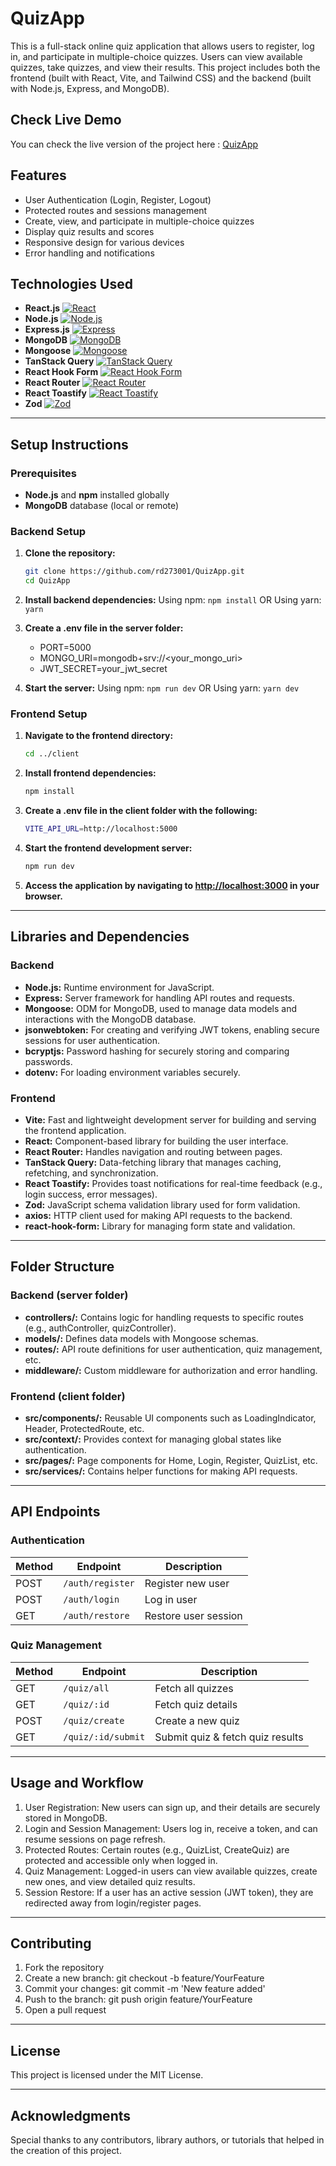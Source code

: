 # QuizApp

This is a full-stack online quiz application that allows users to register, log in, and participate in multiple-choice quizzes. Users can view available quizzes, take quizzes, and view their results. This project includes both the frontend (built with React, Vite, and Tailwind CSS) and the backend (built with Node.js, Express, and MongoDB).

## Check Live Demo

You can check the live version of the project here : [QuizApp](https://quizapp4.netlify.app)

## Features

- User Authentication (Login, Register, Logout)
- Protected routes and sessions management
- Create, view, and participate in multiple-choice quizzes
- Display quiz results and scores
- Responsive design for various devices
- Error handling and notifications

## Technologies Used

- **React.js** [![React](https://img.shields.io/badge/React-%2320232a.svg?logo=react)](https://react.dev)
- **Node.js** [![Node.js](https://img.shields.io/badge/Node.js-6DA55F?logo=nodedotjs&logoColor=white)](https://nodejs.org)
- **Express.js** [![Express](https://img.shields.io/badge/Express-000000?logo=express&logoColor=white&labelColor=2e2e2e)](https://expressjs.com/)
- **MongoDB** [![MongoDB](https://img.shields.io/badge/MongoDB-47A248?logo=mongodb&logoColor=white)](https://www.mongodb.com/docs/atlas/)
- **Mongoose**  [![Mongoose](https://img.shields.io/badge/Mongoose-47A248?logo=mongoose&logoColor=red&labelColor=2e2e2e)](https://mongoosejs.com/)
- **TanStack Query** [![TanStack Query](https://img.shields.io/badge/TanStack_Query-ff3e00?logo=react%20query&logoColor=white&labelColor=2e2e2e)](https://tanstack.com/query/latest/docs/framework/react/overview)
- **React Hook Form** [![React Hook Form](https://img.shields.io/badge/React_Hook_Form-%23EC5990.svg?logo=reacthookform&logoColor=white)](https://www.react-hook-form.com/)
- **React Router** [![React Router](https://img.shields.io/badge/React_Router-CA4245?logo=react-router&logoColor=white)](https://reactrouter.com)
- **React Toastify** [![React Toastify](https://img.shields.io/badge/React_Toastify-F1D902?logo=react&logoColor=white&labelColor=2e2e2e)](https://fkhadra.github.io/react-toastify/introduction)
- **Zod** [![Zod](https://img.shields.io/badge/Zod-006b8f?logo=zod&logoColor=white)](https://zod.dev)

---

## Setup Instructions

### Prerequisites

- **Node.js** and **npm** installed globally
- **MongoDB** database (local or remote)

### Backend Setup

1. **Clone the repository:**

   ```bash
   git clone https://github.com/rd273001/QuizApp.git
   cd QuizApp
   ```

2. **Install backend dependencies:**
   Using npm: ```npm install```
   OR
   Using yarn: ```yarn```

3. **Create a .env file in the server folder:**
   - PORT=5000
   - MONGO_URI=mongodb+srv://<your_mongo_uri>
   - JWT_SECRET=your_jwt_secret

4. **Start the server:**
   Using npm: ```npm run dev```
   OR
   Using yarn: ```yarn dev```

### Frontend Setup

1. **Navigate to the frontend directory:**

   ```bash
   cd ../client
   ```

2. **Install frontend dependencies:**

   ```bash
   npm install
   ```

3. **Create a .env file in the client folder with the following:**

   ```bash
   VITE_API_URL=http://localhost:5000
   ```

4. **Start the frontend development server:**

   ```bash
   npm run dev
   ```

5. **Access the application by navigating to <http://localhost:3000> in your browser.**

---

## Libraries and Dependencies

### Backend

- **Node.js:** Runtime environment for JavaScript.
- **Express:** Server framework for handling API routes and requests.
- **Mongoose:** ODM for MongoDB, used to manage data models and interactions with the MongoDB database.
- **jsonwebtoken:** For creating and verifying JWT tokens, enabling secure sessions for user authentication.
- **bcryptjs:** Password hashing for securely storing and comparing passwords.
- **dotenv:** For loading environment variables securely.

### Frontend

- **Vite:** Fast and lightweight development server for building and serving the frontend application.
- **React:** Component-based library for building the user interface.
- **React Router:** Handles navigation and routing between pages.
- **TanStack Query:** Data-fetching library that manages caching, refetching, and synchronization.
- **React Toastify:** Provides toast notifications for real-time feedback (e.g., login success, error messages).
- **Zod:** JavaScript schema validation library used for form validation.
- **axios:** HTTP client used for making API requests to the backend.
- **react-hook-form:** Library for managing form state and validation.

---

## Folder Structure

### Backend (server folder)

- **controllers/:** Contains logic for handling requests to specific routes (e.g., authController, quizController).
- **models/:** Defines data models with Mongoose schemas.
- **routes/:** API route definitions for user authentication, quiz management, etc.
- **middleware/:** Custom middleware for authorization and error handling.

### Frontend (client folder)

- **src/components/:** Reusable UI components such as LoadingIndicator, Header, ProtectedRoute, etc.
- **src/context/:** Provides context for managing global states like authentication.
- **src/pages/:** Page components for Home, Login, Register, QuizList, etc.
- **src/services/:** Contains helper functions for making API requests.

---

## API Endpoints

### Authentication

| Method | Endpoint          | Description            |
| ------ | ------------------ | ---------------------- |
| POST   | `/auth/register` | Register new user      |
| POST   | `/auth/login`    | Log in user            |
| GET    | `/auth/restore`  | Restore user session   |

### Quiz Management

| Method | Endpoint         | Description              |
| ------ | ----------------- | ------------------------ |
| GET    | `/quiz/all`      | Fetch all quizzes       |
| GET    | `/quiz/:id`     | Fetch quiz details      |
| POST   | `/quiz/create`  | Create a new quiz       |
| GET    | `/quiz/:id/submit` | Submit quiz & fetch quiz results |

---

## Usage and Workflow

1. User Registration: New users can sign up, and their details are securely stored in MongoDB.
2. Login and Session Management: Users log in, receive a token, and can resume sessions on page refresh.
3. Protected Routes: Certain routes (e.g., QuizList, CreateQuiz) are protected and accessible only when logged in.
4. Quiz Management: Logged-in users can view available quizzes, create new ones, and view detailed quiz results.
5. Session Restore: If a user has an active session (JWT token), they are redirected away from login/register pages.

---

## Contributing

1. Fork the repository
2. Create a new branch: git checkout -b feature/YourFeature
3. Commit your changes: git commit -m 'New feature added'
4. Push to the branch: git push origin feature/YourFeature
5. Open a pull request

---

## License

This project is licensed under the MIT License.

---

## Acknowledgments

Special thanks to any contributors, library authors, or tutorials that helped in the creation of this project.
